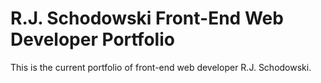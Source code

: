 # R.J. Schodowski Front-End Web Developer Portfolio

This is the current portfolio of front-end web developer R.J. Schodowski.
